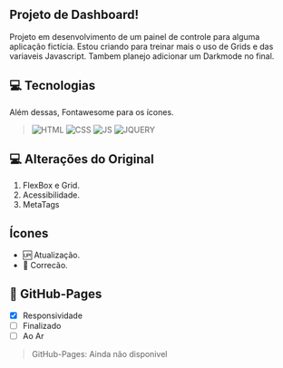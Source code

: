 ##  Projeto de Dashboard!
Projeto em desenvolvimento de um painel de controle para alguma aplicação fictícia. Estou criando para treinar mais o uso de Grids e das variaveis Javascript. Tambem planejo adicionar um Darkmode no final.

## 💻 Tecnologias 
Além dessas, Fontawesome para os ícones.
>![HTML](https://img.shields.io/badge/HTML5-E34F26?style=for-the-badge&logo=html5&logoColor=white)
>![CSS](https://img.shields.io/badge/CSS3-1572B6?style=for-the-badge&logo=css3&logoColor=white)
>![JS](https://img.shields.io/badge/JavaScript-323330?style=for-the-badge&logo=javascript&logoColor=F7DF1E)
>![JQUERY](https://img.shields.io/badge/jQuery-0769AD?style=for-the-badge&logo=jquery&logoColor=white)

## 💻 Alterações do Original
1. FlexBox e Grid.
2. Acessibilidade.
3. MetaTags

## Ícones
- :up: Atualização.
- :bug: Correcão.

## 📱 GitHub-Pages
- [x] Responsividade
- [ ] Finalizado
- [ ] Ao Ar

>GitHub-Pages: Ainda não disponivel
